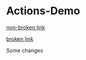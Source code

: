 # Actions-Demo

[non-broken link](https://www.google.com)

[broken link](http://www.non-existant-domain.com)


Some changes
